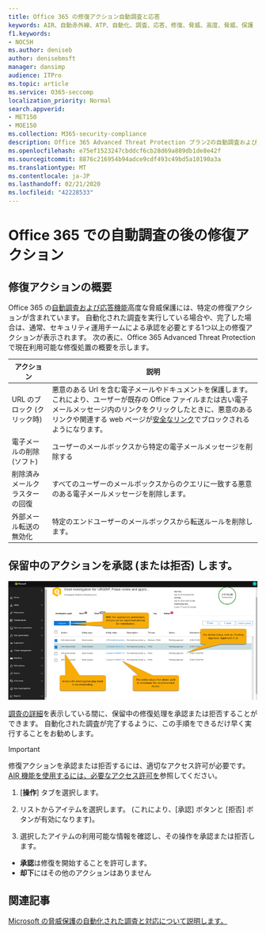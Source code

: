 ```yaml
---
title: Office 365 の修復アクション自動調査と応答
keywords: AIR、自動赤外線、ATP、自動化、調査、応答、修復、脅威、高度、脅威、保護
f1.keywords:
- NOCSH
ms.author: deniseb
author: denisebmsft
manager: dansimp
audience: ITPro
ms.topic: article
ms.service: O365-seccomp
localization_priority: Normal
search.appverid:
- MET150
- MOE150
ms.collection: M365-security-compliance
description: Office 365 Advanced Threat Protection プラン2の自動調査および応答機能の修復アクションについて説明します。
ms.openlocfilehash: e75ef1523247cbddcf6cb28d69a889db1de8e42f
ms.sourcegitcommit: 8876c216954b94adce9cdf493c49bd5a10190a3a
ms.translationtype: MT
ms.contentlocale: ja-JP
ms.lasthandoff: 02/21/2020
ms.locfileid: "42228533"
---
```

# <a name="remediation-actions-following-an-automated-investigation-in-office-365"></a>Office 365 での自動調査の後の修復アクション

## <a name="remediation-actions-overview"></a>修復アクションの概要

Office 365 の[自動調査および応答機能](https://docs.microsoft.com/microsoft-365/security/office-365-security/office-365-air)高度な脅威保護には、特定の修復アクションが含まれています。 自動化された調査を実行している場合や、完了した場合は、通常、セキュリティ運用チームによる承認を必要とする1つ以上の修復アクションが表示されます。 次の表に、Office 365 Advanced Threat Protection で現在利用可能な修復処置の概要を示します。 

|アクション | 説明 |
|-----|-----|
|URL のブロック (クリック時) |悪意のある Url を含む電子メールやドキュメントを保護します。 これにより、ユーザーが既存の Office ファイルまたは古い電子メールメッセージ内のリンクをクリックしたときに、悪意のあるリンクや関連する web ページが[安全なリンク](https://docs.microsoft.com/microsoft-365/security/office-365-security/atp-safe-links)でブロックされるようになります。 |
|電子メールの削除 (ソフト)  |ユーザーのメールボックスから特定の電子メールメッセージを削除する|
|削除済みメールクラスターの回復  |すべてのユーザーのメールボックスからのクエリに一致する悪意のある電子メールメッセージを削除します。|
|外部メール転送の無効化 |特定のエンドユーザーのメールボックスから転送ルールを削除します。|

## <a name="approve-or-reject-pending-actions"></a>保留中のアクションを承認 (または拒否) します。

![AIR の調査処理 ページ](../../media/air-investigationactionspage.png)

[調査の詳細](air-view-investigation-results.md)を表示している間に、保留中の修復処理を承認または拒否することができます。 自動化された調査が完了するように、この手順をできるだけ早く実行することをお勧めします。

> [!IMPORTANT]
> 修復アクションを承認または拒否するには、適切なアクセス許可が必要です。 [AIR 機能を使用するには、必要なアクセス許可を](office-365-air.md#required-permissions-to-use-air-capabilities)参照してください。

1. [**操作**] タブを選択します。

2. リストからアイテムを選択します。 (これにより、[承認] ボタンと [拒否] ボタンが有効になります)。

3. 選択したアイテムの利用可能な情報を確認し、その操作を承認または拒否します。 
 - **承認**は修復を開始することを許可します。
 - **却下**にはその他のアクションはありません

## <a name="related-articles"></a>関連記事

[Microsoft の脅威保護の自動化された調査と対応について説明します。](https://docs.microsoft.com/microsoft-365/security/mtp/mtp-autoir)